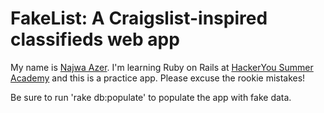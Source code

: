 # FakeList: A Craigslist-inspired classifieds web app

My name is [Najwa Azer](http://najwaazer.com/). I'm learning Ruby on Rails at [HackerYou Summer Academy](http://hackeryou.com) and this is a practice app. Please excuse the rookie mistakes!

Be sure to run 'rake db:populate' to populate the app with fake data. 
